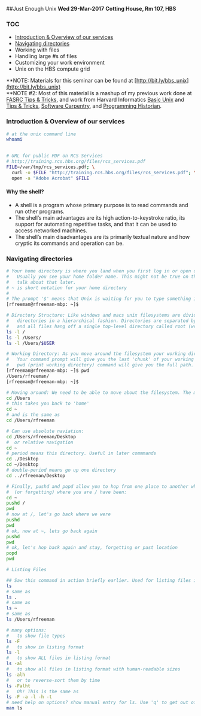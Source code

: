 ##Just Enough Unix
**Wed 29-Mar-2017**
**Cotting House, Rm 107, HBS**


### TOC
* [Introduction & Overview of our services](#intro)
* [Navigating directories](#navigating)
* Working with files 
* Handling large #s of files 
* Customizing your work environment 
* Unix on the HBS compute grid 

**NOTE: Materials for this seminar can be found at [http://bit.ly/bbs_unix](http://bit.ly/bbs_unix)<br>
**NOTE #2: Most of this material is a mashup of my previous work done at
[FASRC Tips & Tricks](https://rc.fas.harvard.edu/wp-content/uploads/2015/03/UnixtricksandTextProcessing.pdf), and work from 
Harvard Informatics [Basic Unix](http://informatics.fas.harvard.edu/basic-unix-workshop.html)
and [Tips & Tricks](http://informatics.fas.harvard.edu/unix-command-line-tips-and-tricks.html),
[Software Carpentry](http://swcarpentry.github.io/shell-novice/reference/), and
[Programming Historian](http://programminghistorian.org/lessons/intro-to-bash).

<a name="intro"></a>
### Introduction & Overview of our services
```bash
# at the unix command line 
whoami 

 
# URL for public PDF on RCS Services
# http://training.rcs.hbs.org/files/rcs_services.pdf
FILE=/var/tmp/rcs_services.pdf; \
  curl -o $FILE "http://training.rcs.hbs.org/files/rcs_services.pdf"; \
  open -a "Adobe Acrobat" $FILE
```

#### Why the shell?
* A shell is a program whose primary purpose is to read commands and run other programs.
* The shell’s main advantages are its high action-to-keystroke ratio, its support for automating repetitive tasks, and that it can be used to access networked machines.
* The shell’s main disadvantages are its primarily textual nature and how cryptic its commands and operation can be.


<a name="navigating"></a>
### Navigating directories

```bash
# Your home directory is where you land when you first log in or open up the Terminal program.
#   Usually you see your home folder name. This might not be true on the compute grid. We'll
#   talk about that later.
# ~ is short notation for your home directory
#
# The prompt '$' means that Unix is waiting for you to type something in.
[rfreeman@rfreeman-mbp: ~]$ 

# Directory Structure: Like windows and macs unix filesystems are divided into
#   directories in a hierarchical fashion. Directories are separated by a forward slash (/)
#   and all files hang off a single top-level directory called root (written as /).
ls -l /
ls -l /Users/
ls -l /Users/$USER

# Working Directory: As you move around the filesystem your working directory will change.
#   Your command prompt will give you the last 'chunk' of your working directory but the
#   pwd (print working directory) command will give you the full path. For example :
[rfreeman@rfreeman-mbp: ~]$ pwd
/Users/rfreeman/
[rfreeman@rfreeman-mbp: ~]$

# Moving around: We need to be able to move about the filesystem. The main command for this is cd (change directory). 
cd /Users
# this takes you back to 'home'
cd ~
# and is the same as
cd /Users/rfreeman

# Can use absolute naviation:
cd /Users/rfreeman/Desktop
#  or relative navigation
cd ~
# period means this directory. Useful in later commmands
cd ./Desktop
cd ~/Desktop
# double-period means go up one directory
cd ../rfreeman/Desktop

# Finally, pushd and popd allow you to hop from one place to another while remembering
#  (or forgetting) where you are / have been:
cd ~
pushd /
pwd
# now at /, let's go back where we were
pushd
pwd
# ok, now at ~, lets go back again
pushd
pwd
# ok, let's hop back again and stay, forgetting or past location
popd
pwd

# Listing Files

## Saw this command in action briefly earlier. Used for listing files in a directory
ls
# same as 
ls .
# same as
ls ~
# same as 
ls /Users/rfreeman

# many options: 
#   to show file types
ls -F
#   to show in listing format
ls -l
#   to show ALL files in listing format
ls -al
#   to show all files in listing format with human-readable sizes
ls -alh
#   or to reverse-sort them by time
ls -Falht
#   Oh! This is the same as
ls -F -a -l -h -t 
# need help on options? show manual entry for ls. Use 'q' to get out of the viewing (pager) program
man ls




```







```
